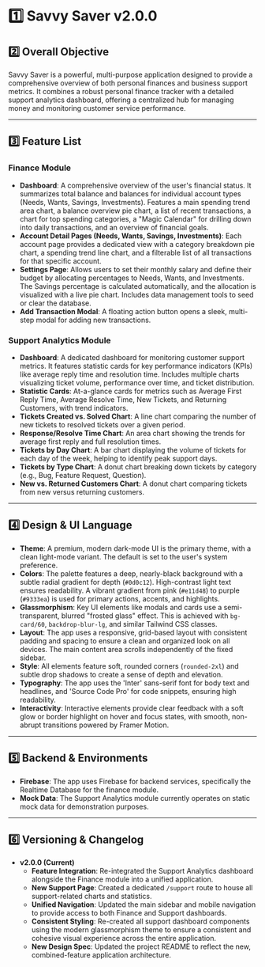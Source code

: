 
# 1️⃣ Savvy Saver v2.0.0

## 2️⃣ Overall Objective
Savvy Saver is a powerful, multi-purpose application designed to provide a comprehensive overview of both personal finances and business support metrics. It combines a robust personal finance tracker with a detailed support analytics dashboard, offering a centralized hub for managing money and monitoring customer service performance.

---

## 3️⃣ Feature List

### Finance Module
-   **Dashboard**: A comprehensive overview of the user's financial status. It summarizes total balance and balances for individual account types (Needs, Wants, Savings, Investments). Features a main spending trend area chart, a balance overview pie chart, a list of recent transactions, a chart for top spending categories, a "Magic Calendar" for drilling down into daily transactions, and an overview of financial goals.
-   **Account Detail Pages (Needs, Wants, Savings, Investments)**: Each account page provides a dedicated view with a category breakdown pie chart, a spending trend line chart, and a filterable list of all transactions for that specific account.
-   **Settings Page**: Allows users to set their monthly salary and define their budget by allocating percentages to Needs, Wants, and Investments. The Savings percentage is calculated automatically, and the allocation is visualized with a live pie chart. Includes data management tools to seed or clear the database.
-   **Add Transaction Modal**: A floating action button opens a sleek, multi-step modal for adding new transactions.

### Support Analytics Module
-   **Dashboard**: A dedicated dashboard for monitoring customer support metrics. It features statistic cards for key performance indicators (KPIs) like average reply time and resolution time. Includes multiple charts visualizing ticket volume, performance over time, and ticket distribution.
-   **Statistic Cards**: At-a-glance cards for metrics such as Average First Reply Time, Average Resolve Time, New Tickets, and Returning Customers, with trend indicators.
-   **Tickets Created vs. Solved Chart**: A line chart comparing the number of new tickets to resolved tickets over a given period.
-   **Response/Resolve Time Chart**: An area chart showing the trends for average first reply and full resolution times.
-   **Tickets by Day Chart**: A bar chart displaying the volume of tickets for each day of the week, helping to identify peak support days.
-   **Tickets by Type Chart**: A donut chart breaking down tickets by category (e.g., Bug, Feature Request, Question).
-   **New vs. Returned Customers Chart**: A donut chart comparing tickets from new versus returning customers.

---

## 4️⃣ Design & UI Language

-   **Theme**: A premium, modern dark-mode UI is the primary theme, with a clean light-mode variant. The default is set to the user's system preference.
-   **Colors**: The palette features a deep, nearly-black background with a subtle radial gradient for depth (`#0d0c12`). High-contrast light text ensures readability. A vibrant gradient from pink (`#e11d48`) to purple (`#9333ea`) is used for primary actions, accents, and highlights.
-   **Glassmorphism**: Key UI elements like modals and cards use a semi-transparent, blurred "frosted glass" effect. This is achieved with `bg-card/60`, `backdrop-blur-lg`, and similar Tailwind CSS classes.
-   **Layout**: The app uses a responsive, grid-based layout with consistent padding and spacing to ensure a clean and organized look on all devices. The main content area scrolls independently of the fixed sidebar.
-   **Style**: All elements feature soft, rounded corners (`rounded-2xl`) and subtle drop shadows to create a sense of depth and elevation.
-   **Typography**: The app uses the 'Inter' sans-serif font for body text and headlines, and 'Source Code Pro' for code snippets, ensuring high readability.
-   **Interactivity**: Interactive elements provide clear feedback with a soft glow or border highlight on hover and focus states, with smooth, non-abrupt transitions powered by Framer Motion.

---

## 5️⃣ Backend & Environments

-   **Firebase**: The app uses Firebase for backend services, specifically the Realtime Database for the finance module.
-   **Mock Data**: The Support Analytics module currently operates on static mock data for demonstration purposes.

---

## 6️⃣ Versioning & Changelog

-   **v2.0.0 (Current)**
    -   **Feature Integration**: Re-integrated the Support Analytics dashboard alongside the Finance module into a unified application.
    -   **New Support Page**: Created a dedicated `/support` route to house all support-related charts and statistics.
    -   **Unified Navigation**: Updated the main sidebar and mobile navigation to provide access to both Finance and Support dashboards.
    -   **Consistent Styling**: Re-created all support dashboard components using the modern glassmorphism theme to ensure a consistent and cohesive visual experience across the entire application.
    -   **New Design Spec**: Updated the project README to reflect the new, combined-feature application architecture.

